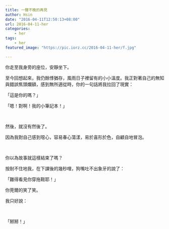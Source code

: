 ```yaml
---
title: 一聲不晚的再見
author: Hsin
date: "2016-04-11T12:50:13+08:00"
url: 2016-04-11-her
categories:
    - her
tags:
    - her
featured_image: "https://pic.iorz.cc/2016-04-11-her/f.jpg"

---
```



你走至我身旁的座位，安靜坐下。

至今回想起來，我仍餘悸猶存，風雨日子裡留有的小小溫度。我正對著自己的無知與錯誤焦頭爛額，感到無所適從時，你的一句話將我拉回了現實：

「這是你的嗎？」

「嗯！對啊！我的小筆記本！」

&nbsp;

然後，就沒有然後了。

因為我對自己感到噁心，容易春心蕩漾，易於喜形於色，自顧自地冒泡。

&nbsp;

你以為故事就這樣結束了嗎？

按耐不住地我，在下課後的幾秒哩，狗嘴吐不出象牙的說了：

「難得看見你穿拖鞋耶！」

你莞爾的笑了笑。

我只好說：

&nbsp;

「掰掰！」